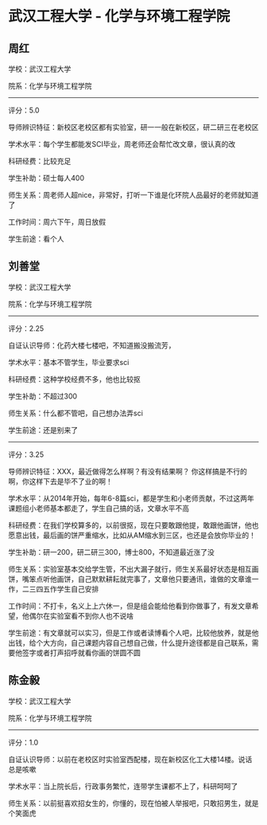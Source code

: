 # 武汉工程大学 - 化学与环境工程学院

## 周红

学校：武汉工程大学

院系：化学与环境工程学院

* * *

评分：5.0

导师辨识特征：新校区老校区都有实验室，研一一般在新校区，研二研三在老校区

学术水平：每个学生都能发SCI毕业，周老师还会帮忙改文章，很认真的改

科研经费：比较充足

学生补助：硕士每人400

师生关系：周老师人超nice，非常好，打听一下谁是化环院人品最好的老师就知道了

工作时间：周六下午，周日放假

学生前途：看个人

## 刘善堂

学校：武汉工程大学

院系：化学与环境工程学院

* * *

评分：2.25

自证认识导师：化药大楼七楼吧，不知道搬没搬流芳，

学术水平：基本不管学生，毕业要求sci

科研经费：这种学校经费不多，他也比较抠

学生补助：不超过300

师生关系：什么都不管吧，自己想办法弄sci

学生前途：还是别来了

* * *

评分：3.25

导师辨识特征：XXX，最近做得怎么样啊？有没有结果啊？
你这样搞是不行的啊，你这样下去是毕不了业的啊！

学术水平：从2014年开始，每年6-8篇sci，都是学生和小老师贡献，不过这两年课题组小老师基本都走了，学生自己搞的话，文章水平不高

科研经费：在我们学校算多的，以前很抠，现在只要敢跟他提，敢跟他画饼，他也愿意出钱，最后画的饼严重缩水，比如从AM缩水到三区，也还是会放你毕业的！

学生补助：研一200，研二研三300，博士800，不知道最近涨了没

师生关系：实验室基本交给学生管，不出大漏子就行，师生关系最好状态是相互画饼，嘴笨点听他画饼，自己默默耕耘就完事了，文章他只要通讯，谁做的文章谁一作，二三四五作学生自己安排

工作时间：不打卡，名义上上六休一，但是组会能给他看到你做事了，有发文章希望，他偶尔在实验室看不到你人也不说啥

学生前途：有文章就可以实习，但是工作或者读博看个人吧，比较他放养，就是他出钱，给个大方向，自己课题内容自己想自己做，什么提升途径都是自己联系，需要他签字或者打声招呼就看你画的饼圆不圆

## 陈金毅

学校：武汉工程大学

院系：化学与环境工程学院

* * *

评分：1.0

自证认识导师：以前在老校区时实验室西配楼，现在新校区化工大楼14楼。说话总是咳嗽

学术水平：当上院长后，行政事务繁忙，连带学生课都不上了，科研呵呵了

师生关系：以前挺喜欢招女生的，你懂的，现在怕被人举报吧，只敢招男生，就是个笑面虎
